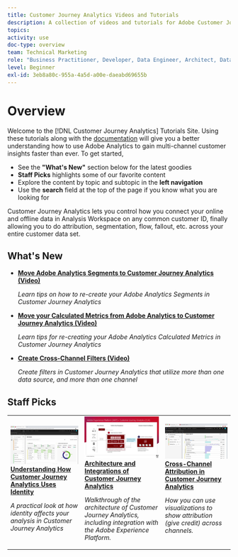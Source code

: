 ```yaml
---
title: Customer Journey Analytics Videos and Tutorials
description: A collection of videos and tutorials for Adobe Customer Journey Analytics.
topics: 
activity: use
doc-type: overview
team: Technical Marketing
role: "Business Practitioner, Developer, Data Engineer, Architect, Data Architect, Administrator, Leader"
level: Beginner
exl-id: 3eb8a80c-955a-4a5d-a00e-daeabd69655b
---
```

# Overview

Welcome to the [!DNL Customer Journey Analytics] Tutorials Site.  Using these tutorials along with the [documentation](https://docs.adobe.com/content/help/en/analytics-platform/using/cja-landing.html) will give you a better understanding how to use Adobe Analytics to gain multi-channel customer insights faster than ever.  To get started,

* See the **"What's New"** section below for the latest goodies
* **Staff Picks** highlights some of our favorite content 
* Explore the content by topic and subtopic in the **left navigation**
* Use the **search** field at the top of the page if you know what you are looking for

Customer Journey Analytics lets you control how you connect your online and offline data in Analysis Workspace on any common customer ID, finally allowing you to do attribution, segmentation, flow, fallout, etc. across your entire customer data set.

## What's New

* **[Move Adobe Analytics Segments to Customer Journey Analytics (Video)](/help/moving-adobe-analytics-segments-to-customer-journey-analytics.md)**

    *Learn tips on how to re-create your Adobe Analytics Segments in Customer Journey Analytics*

* **[Move your Calculated Metrics from Adobe Analytics to Customer Journey Analytics (Video)](/help/moving-your-calculated-metrics-from-adobe-analytics-to-customer-journey-analytics.md)**

    *Learn tips for re-creating your Adobe Analytics Calculated Metrics in Customer Journey Analytics*    

* **[Create Cross-Channel Filters (Video)](/help/creating-cross-channel-filters-in-customer-journey-analytics.md)**

    *Create filters in Customer Journey Analytics that utilize more than one data source, and more than one channel*

## Staff Picks

<table>
<tr>
  <td>
    <a href="/help/understanding-how-customer-journey-analytics-uses-identity.md">
      <img alt="Understanding How CJA Uses Identity" src="assets/30750.jpg" />
    </a>
    <div>
      <a href="/help/understanding-how-customer-journey-analytics-uses-identity.md">
    <strong>Understanding How Customer Journey Analytics Uses Identity</strong>
    </a>
    </div>
    <p>
    <em>A practical look at how identity affects your analysis in Customer Journey Analytics</em>
    <p>
  </td>
   <td>
    <a href="/help/architecture-and-integrations-of-cja.md">
      <img alt="Architecture and Integrations of Customer Journey Analytics" src="assets/32483.jpg" />
    </a>
    <div>
      <a href="/help/architecture-and-integrations-of-cja.md">
    <strong>Architecture and Integrations of Customer Journey Analytics</strong>
    </a>
    </div>
    <p>
    <em>Walkthrough of the architecture of Customer Journey Analytics, including integration with the Adobe Experience Platform.</em>
    <p>
  </td>
  <td>
    <a href="/help/cross-channel-attribution-in-customer-journey-analytics.md">
      <img alt="Cross-Channel Attribution in Customer Journey Analytics" src="assets/31772.jpg" />
    </a>
    <div>
      <a href="/help/cross-channel-attribution-in-customer-journey-analytics.md">
    <strong>Cross-Channel Attribution in Customer Journey Analytics</strong>
    </a>
    </div>
    <p>
    <em>How you can use visualizations to show attribution (give credit) across channels.</em>
    <p>
  </td>
</tr>
</table>
